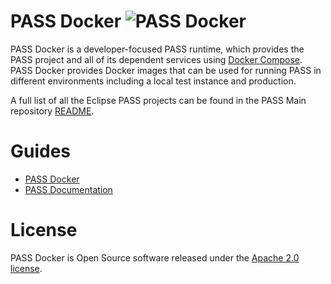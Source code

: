 # PASS Docker ![PASS Docker](https://github.com/eclipse-pass/pass-docker/actions/workflows/pass-acceptance-tests.yml/badge.svg?branch=main)

PASS Docker is a developer-focused PASS runtime, which provides the PASS project and all of its dependent services using
[Docker Compose](https://docs.docker.com/compose/). PASS Docker provides Docker images that can be used for running PASS
in different environments including a local test instance and production.

A full list of all the Eclipse PASS projects can be found in the PASS Main repository [README](https://github.com/eclipse-pass/main).

# Guides

* [PASS Docker](https://docs.eclipse-pass.org/developer-documentation/pass-docker)
* [PASS Documentation](https://docs.eclipse-pass.org/)

# License

PASS Docker is Open Source software released under the [Apache 2.0 license](LICENSE).
